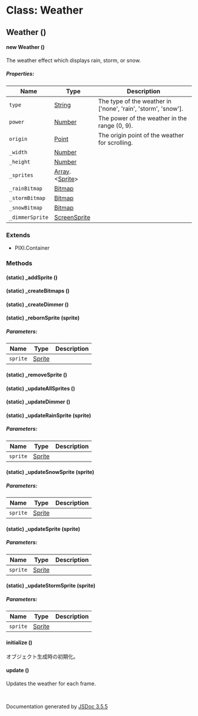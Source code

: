 # Class: Weather

## Weather ()

#### new Weather ()

The weather effect which displays rain, storm, or snow.

##### Properties:

| Name | Type | Description |
| --- | --- | --- |
| `type` | [String](String.md) | The type of the weather in ['none', 'rain', 'storm', 'snow']. |
| `power` | [Number](Number.md) | The power of the weather in the range (0, 9). |
| `origin` | [Point](Point.md) | The origin point of the weather for scrolling. |
| `_width` | [Number](Number.md) |  |
| `_height` | [Number](Number.md) |  |
| `_sprites` | [Array](Array.md).<[Sprite](Sprite.md)> |  |
| `_rainBitmap` | [Bitmap](Bitmap.md) |  |
| `_stormBitmap` | [Bitmap](Bitmap.md) |  |
| `_snowBitmap` | [Bitmap](Bitmap.md) |  |
| `_dimmerSprite` | [ScreenSprite](ScreenSprite.md) |  |

<dl>
</dl>

### Extends

* PIXI.Container

### Methods

#### (static) _addSprite ()

<dl>
</dl>

#### (static) _createBitmaps ()

<dl>
</dl>

#### (static) _createDimmer ()

<dl>
</dl>

#### (static) _rebornSprite (sprite)

##### Parameters:

| Name | Type | Description |
| --- | --- | --- |
| `sprite` | [Sprite](Sprite.md) |  |

<dl>
</dl>

#### (static) _removeSprite ()

<dl>
</dl>

#### (static) _updateAllSprites ()

<dl>
</dl>

#### (static) _updateDimmer ()

<dl>
</dl>

#### (static) _updateRainSprite (sprite)

##### Parameters:

| Name | Type | Description |
| --- | --- | --- |
| `sprite` | [Sprite](Sprite.md) |  |

<dl>
</dl>

#### (static) _updateSnowSprite (sprite)

##### Parameters:

| Name | Type | Description |
| --- | --- | --- |
| `sprite` | [Sprite](Sprite.md) |  |

<dl>
</dl>

#### (static) _updateSprite (sprite)

##### Parameters:

| Name | Type | Description |
| --- | --- | --- |
| `sprite` | [Sprite](Sprite.md) |  |

<dl>
</dl>

#### (static) _updateStormSprite (sprite)

##### Parameters:

| Name | Type | Description |
| --- | --- | --- |
| `sprite` | [Sprite](Sprite.md) |  |

<dl>
</dl>

#### initialize ()


 オブジェクト生成時の初期化。
<dl>
</dl>

#### update ()


Updates the weather for each frame.
<dl>
</dl>


 <br>

  Documentation generated by [JSDoc 3.5.5](https://github.com/jsdoc3/jsdoc)
